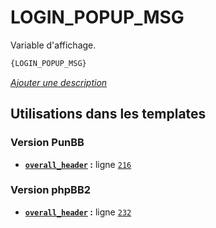 # LOGIN_POPUP_MSG


Variable d'affichage.

```html
{LOGIN_POPUP_MSG}
```

[*Ajouter une description*](https://fa-tvars.appspot.com/var/LOGIN_POPUP_MSG)

## Utilisations dans les templates

### Version PunBB
* __[`overall_header`](../tpl/var/punbb/overall_header.md#readme) :__ ligne [`216`](../tpl/src/punbb/overall_header.tpl#L216)

### Version phpBB2
* __[`overall_header`](../tpl/var/subsilver/overall_header.md#readme) :__ ligne [`232`](../tpl/src/subsilver/overall_header.tpl#L232)